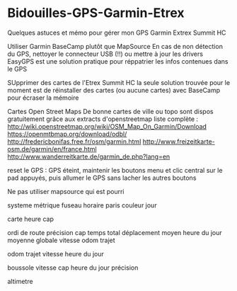# Bidouilles-GPS-Garmin-Etrex
Quelques astuces et mémo pour gérer mon GPS Garmin Extrex Summit HC

Utiliser Garmin BaseCamp plutôt que MapSource
En cas de non détection du GPS, nettoyer le connecteur USB (!!) ou mettre à jour les drivers
EasyGPS est une solution pratique pour réppatrier les infos contenues dans le GPS

SUpprimer des cartes de l'Etrex Summit HC
la seule solution trouvée pour le moment est de réinstaller des cartes (ou aucune cartes) avec BaseCamp pour écraser la mémoire

Cartes Open Street Maps
De bonne cartes de ville ou topo sont dispos gratuitement grâce aux extracts d'openstreetmap
liste complète : http://wiki.openstreetmap.org/wiki/OSM_Map_On_Garmin/Download
https://openmtbmap.org/download/odbl/
http://fredericbonifas.free.fr/osm/garmin.html
http://www.freizeitkarte-osm.de/garmin/en/france.html
http://www.wanderreitkarte.de/garmin_de.php?lang=en

reset le GPS : GPS éteint, maintenir les boutons menu et clic central sur le pad appuyés, puis allumer le GPS sans lacher les autres boutons

Ne pas utiliser mapsource qui est pourri

systeme métrique
fuseau horaire paris
couleur jour

carte
heure
cap

ordi de route
précision
cap
temps total
déplacement moyen
heure du jour
moyenne globale
vitesse
odom trajet

odom trajet
vitesse
heure du jour

boussole
vitesse
cap
heure du jour
précision

altimetre


